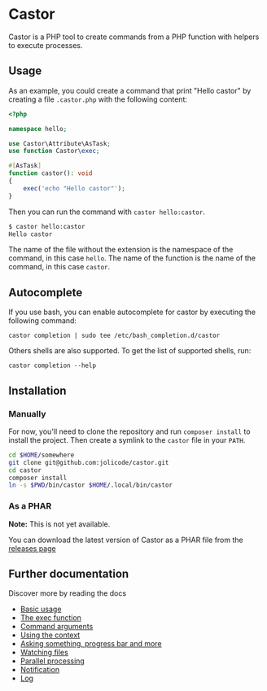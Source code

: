 # Castor

Castor is a PHP tool to create commands from a PHP function with helpers to
execute processes.

## Usage

As an example, you could create a command that print "Hello castor" by creating
a
file `.castor.php` with the following content:

```php
<?php

namespace hello;

use Castor\Attribute\AsTask;
use function Castor\exec;

#[AsTask]
function castor(): void
{
    exec('echo "Hello castor"');
}
```

Then you can run the command with `castor hello:castor`.

```bash
$ castor hello:castor
Hello castor
```

The name of the file without the extension is the namespace of the command, in
this case `hello`. The name of the function is the name of the command, in this
case `castor`.

## Autocomplete

If you use bash, you can enable autocomplete for castor by executing the
following command:

```
castor completion | sudo tee /etc/bash_completion.d/castor
```

Others shells are also supported. To get the list of supported shells, run:

```
castor completion --help
```

## Installation

### Manually

For now, you'll need to clone the repository and run `composer install` to
install the project. Then create a symlink to the `castor` file in your `PATH`.

```bash
cd $HOME/somewhere
git clone git@github.com:jolicode/castor.git
cd castor
composer install
ln -s $PWD/bin/castor $HOME/.local/bin/castor
```

### As a PHAR

**Note:** This is not yet available.

You can download the latest version of Castor as a PHAR file from the [releases
page](https://github.com/jolicode/castor/releases)

## Further documentation

Discover more by reading the docs

 * [Basic usage](doc/01-basic-usage.md)
 * [The exec function](doc/02-exec.md)
 * [Command arguments](doc/03-arguments.md)
 * [Using the context](doc/04-context.md)
 * [Asking something, progress bar and more](doc/05-helper.md)
 * [Watching files](doc/06-watch.md)
 * [Parallel processing](doc/07-parallel.md)
 * [Notification](doc/08-notify.md)
 * [Log](doc/09-log.md)
